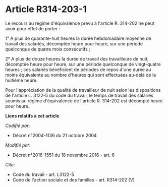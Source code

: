 # Article R314-203-1

Le recours au régime d'équivalence prévu à l'article R. 314-202 ne peut avoir pour effet de porter : 

1° A plus de quarante-huit heures la durée hebdomadaire moyenne de travail des salariés, décomptée heure pour heure, sur une
période quelconque de quatre mois consécutifs ; 

2° A plus de douze heures la durée de travail des travailleurs de nuit, décomptée heure pour heure, sur une période
quelconque de vingt-quatre heures ; ces salariés bénéficient de périodes de repos d'une durée au moins équivalente au nombre
d'heures qui sont effectuées au-delà de la huitième heure. 

Pour l'appréciation de la qualité de travailleur de nuit selon les dispositions de l'article L. 3122-5 du code du travail, le
temps de travail des salariés soumis au régime d'équivalence de l'article R. 314-202 est décompté heure pour heure.

**Liens relatifs à cet article**

_Codifié par_:

  - Décret n°2004-1136 du 21 octobre 2004

_Modifié par_:

  - Décret n°2016-1551 du 18 novembre 2016 - art. 6

_Cite_:

  - Code du travail - art. L3122-5
  - Code de l'action sociale et des familles - art. R314-202 (V)
